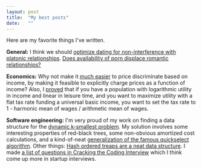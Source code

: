 ```yaml
---
layout: post
title:  "My best posts"
date:   ""
---
```


Here are my favorite things I've written.

**General:** I think we should [optimize dating for non-interference with platonic relationships](/2016/05/29/explicit.html). [Does availability of porn displace romantic relationships?](/2016/07/29/porn.html)

**Economics:** Why not make it [much easier](/2016/09/03/tax-percentiles.html) to price discriminate based on income, by making it feasible to explicitly charge prices as a function of income? Also, I [proved](/2016/10/07/optimal-tax.html) that if you have a population with logarithmic utility in income and linear in leisure time, and you want to maximize utility with a flat tax rate funding a universal basic income, you want to set the tax rate to 1 - harmonic mean of wages / arithmetic mean of wages.

**Software engineering:** I'm very proud of my work on finding a data structure for the [dynamic k-smallest problem](/2016/06/16/kth-richest.html). My solution involves some interesting properties of red-black trees, some non-obvious amortized cost calculations, and a kind-of-neat [generalization of the famous quickselect algorithm](/2016/06/16/generalized-multi-quickselect.html). Other things: [Hash ordered treaps are a neat data structure](/2016/07/02/hash-ordered-treaps.html). I made [a list of questions in Cracking the Coding Interview](/2016/06/22/ctci.html) which I think come up more in startup interviews.
